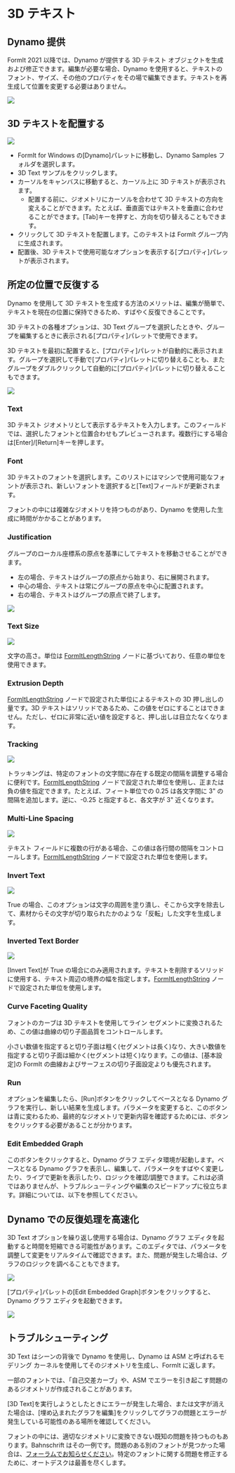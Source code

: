 # 3D テキスト

## Dynamo 提供

FormIt 2021 以降では、Dynamo が提供する 3D テキスト オブジェクトを生成および修正できます。編集が必要な場合、Dynamo を使用すると、テキストのフォント、サイズ、その他のプロパティをその場で編集できます。テキストを再生成して位置を変更する必要はありません。

![](<../.gitbook/assets/3d-text (1).gif>)

## 3D テキストを配置する

![](../.gitbook/assets/3d-text-placement.gif)

* FormIt for Windows の[Dynamo]パレットに移動し、Dynamo Samples フォルダを選択します。
* 3D Text サンプルをクリックします。
* カーソルをキャンバスに移動すると、カーソル上に 3D テキストが表示されます。
   * 配置する前に、ジオメトリにカーソルを合わせて 3D テキストの方向を変えることができます。たとえば、垂直面ではテキストを垂直に合わせることができます。[Tab]キーを押すと、方向を切り替えることもできます。
* クリックして 3D テキストを配置します。このテキストは FormIt グループ内に生成されます。
* 配置後、3D テキストで使用可能なオプションを表示する[プロパティ]パレットが表示されます。

## 所定の位置で反復する

Dynamo を使用して 3D テキストを生成する方法のメリットは、編集が簡単で、テキストを現在の位置に保持できるため、すばやく反復できることです。

3D テキストの各種オプションは、3D Text グループを選択したときや、グループを編集するときに表示される[プロパティ]パレットで使用できます。

3D テキストを最初に配置すると、[プロパティ]パレットが自動的に表示されます。グループを選択して手動で[プロパティ]パレットに切り替えることも、またグループをダブルクリックして自動的に[プロパティ]パレットに切り替えることもできます。

![](<../.gitbook/assets/3d-text-options (2).png>)

### Text

3D テキスト ジオメトリとして表示するテキストを入力します。このフィールドでは、選択したフォントと位置合わせもプレビューされます。複数行にする場合は[Enter]/[Return]キーを押します。

### Font

3D テキストのフォントを選択します。このリストにはマシンで使用可能なフォントが表示され、新しいフォントを選択すると[Text]フィールドが更新されます。

フォントの中には複雑なジオメトリを持つものがあり、Dynamo を使用した生成に時間がかかることがあります。

### Justification

グループのローカル座標系の原点を基準にしてテキストを移動させることができます。

* 左の場合、テキストはグループの原点から始まり、右に展開されます。
* 中心の場合、テキストは常にグループの原点を中心に配置されます。
* 右の場合、テキストはグループの原点で終了します。

![](../.gitbook/assets/3d-text-justification-combined.png)

### Text Size

![](../.gitbook/assets/3d-text-text-size.png)

文字の高さ。単位は [FormItLengthString](https://formit.autodesk.com/page/formit-dynamo/#dynamo-formit-nodes) ノードに基づいており、任意の単位を使用できます。

### Extrusion Depth

[FormItLengthString](https://formit.autodesk.com/page/formit-dynamo/#dynamo-formit-nodes) ノードで設定された単位によるテキストの 3D 押し出しの量です。3D テキストはソリッドであるため、この値をゼロにすることはできません。ただし、ゼロに非常に近い値を設定すると、押し出しは目立たなくなります。

### Tracking

![](../.gitbook/assets/3d-text-tracking.png)

トラッキングは、特定のフォントの文字間に存在する既定の間隔を調整する場合に便利です。[FormItLengthString](https://formit.autodesk.com/page/formit-dynamo/#dynamo-formit-nodes) ノードで設定された単位を使用し、正または負の値を指定できます。たとえば、フィート単位での 0.25 は各文字間に 3" の間隔を追加します。逆に、-0.25 と指定すると、各文字が 3" 近くなります。

### Multi-Line Spacing

![](../.gitbook/assets/3d-text-multi-line.png)

テキスト フィールドに複数の行がある場合、この値は各行間の間隔をコントロールします。[FormItLengthString](https://formit.autodesk.com/page/formit-dynamo/#dynamo-formit-nodes) ノードで設定された単位を使用します。

### Invert Text

![](../.gitbook/assets/3d-text-inverted.png)

True の場合、このオプションは文字の周囲を塗り潰し、そこから文字を除去して、素材からその文字が切り取られたかのような「反転」した文字を生成します。

### Inverted Text Border

![](../.gitbook/assets/3d-text-inverted-border.png)

[Invert Text]が True の場合にのみ適用されます。テキストを削除するソリッドに使用する、テキスト周辺の境界の幅を指定します。[FormItLengthString](https://formit.autodesk.com/page/formit-dynamo/#dynamo-formit-nodes) ノードで設定された単位を使用します。

### Curve Faceting Quality

フォントのカーブは 3D テキストを使用してライン セグメントに変換されるため、この値は曲線の切り子面品質をコントロールします。

小さい数値を指定すると切り子面は粗く(セグメントは長く)なり、大きい数値を指定すると切り子面は細かく(セグメントは短く)なります。この値は、[基本設定]の FormIt の曲線およびサーフェスの切り子面設定よりも優先されます。

### Run

オプションを編集したら、[Run]ボタンをクリックしてベースとなる Dynamo グラフを実行し、新しい結果を生成します。パラメータを変更すると、このボタンは青に変わるため、最終的なジオメトリで更新内容を確認するためには、ボタンをクリックする必要があることが分かります。‌

### Edit Embedded Graph

このボタンをクリックすると、Dynamo グラフ エディタ環境が起動します。ベースとなる Dynamo グラフを表示し、編集して、パラメータをすばやく変更したり、ライブで更新を表示したり、ロジックを確認/調整できます。これは必須ではありませんが、トラブルシューティングや編集のスピードアップに役立ちます。詳細については、以下を参照してください。

## Dynamo での反復処理を高速化

3D Text オプションを繰り返し使用する場合は、Dynamo グラフ エディタを起動すると時間を短縮できる可能性があります。このエディタでは、パラメータを調整して変更をリアルタイムで確認できます。また、問題が発生した場合は、グラフのロジックを調べることもできます。

![](../.gitbook/assets/3d-text-edit-embedded.png)

[プロパティ]パレットの[Edit Embedded Graph]ボタンをクリックすると、Dynamo グラフ エディタを起動できます。

![](<../.gitbook/assets/3d-text-edit-embedded-windows (1).png>)

## トラブルシューティング

3D Text はシーンの背後で Dynamo を使用し、Dynamo は ASM と呼ばれるモデリング カーネルを使用してそのジオメトリを生成し、FormIt に返します。

一部のフォントでは、「自己交差カーブ」や、ASM でエラーを引き起こす問題のあるジオメトリが作成されることがあります。

[3D Text]を実行しようとしたときにエラーが発生した場合、または文字が消えた場合は、[埋め込まれたグラフを編集]をクリックしてグラフの問題とエラーが発生している可能性のある場所を確認してください。

フォントの中には、適切なジオメトリに変換できない既知の問題を持つものもあります。Bahnschrift はその一例です。問題のある別のフォントが見つかった場合は、[フォーラムでお知らせください](https://forums.autodesk.com/t5/formit-forum/bd-p/142?profile.language=ja)。特定のフォントに関する問題を修正するために、オートデスクは最善を尽くします。
